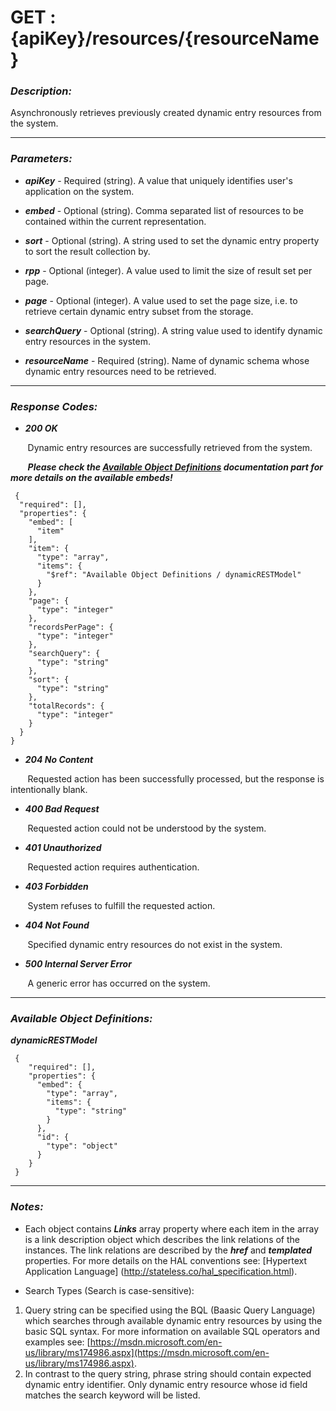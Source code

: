 
# GET : {apiKey}/resources/{resourceName} 

### *Description:* 
Asynchronously retrieves previously created dynamic entry resources from the system. 



* * *
### *Parameters:*


- ***apiKey*** - Required (string). A value that uniquely identifies user&#39;s application on the system. 


- ***embed*** - Optional (string). Comma separated list of resources to be contained within the current representation. 


- ***sort*** - Optional (string). A string used to set the dynamic entry property to sort the result collection by. 


- ***rpp*** - Optional (integer). A value used to limit the size of result set per page. 


- ***page*** - Optional (integer). A value used to set the page size, i.e. to retrieve certain dynamic entry subset from the storage. 


- ***searchQuery*** - Optional (string). A string value used to identify dynamic entry resources in the system. 


- ***resourceName*** - Required (string). Name of dynamic schema whose dynamic entry resources need to be retrieved. 


* * *
### *Response Codes:*


- ***200  OK*** 

&nbsp;&nbsp;&nbsp;&nbsp;&nbsp;&nbsp; Dynamic entry resources are successfully retrieved from the system. 

&nbsp;&nbsp;&nbsp;&nbsp;&nbsp;&nbsp; ***Please check the [Available Object Definitions](#available-object-definitions) documentation part for more details on the available embeds!***

```
 {
  "required": [],
  "properties": {
    "embed": [
      "item"
    ],
    "item": {
      "type": "array",
      "items": {
        "$ref": "Available Object Definitions / dynamicRESTModel"
      }
    },
    "page": {
      "type": "integer"
    },
    "recordsPerPage": {
      "type": "integer"
    },
    "searchQuery": {
      "type": "string"
    },
    "sort": {
      "type": "string"
    },
    "totalRecords": {
      "type": "integer"
    }
  }
} 

```

- ***204  No Content*** 

&nbsp;&nbsp;&nbsp;&nbsp;&nbsp;&nbsp; Requested action has been successfully processed, but the response is intentionally blank. 


- ***400  Bad Request*** 

&nbsp;&nbsp;&nbsp;&nbsp;&nbsp;&nbsp; Requested action could not be understood by the system. 


- ***401  Unauthorized*** 

&nbsp;&nbsp;&nbsp;&nbsp;&nbsp;&nbsp; Requested action requires authentication. 


- ***403  Forbidden*** 

&nbsp;&nbsp;&nbsp;&nbsp;&nbsp;&nbsp; System refuses to fulfill the requested action. 


- ***404  Not Found*** 

&nbsp;&nbsp;&nbsp;&nbsp;&nbsp;&nbsp; Specified dynamic entry resources do not exist in the system. 


- ***500  Internal Server Error*** 

&nbsp;&nbsp;&nbsp;&nbsp;&nbsp;&nbsp; A generic error has occurred on the system. 



* * *
### *Available Object Definitions:*

***dynamicRESTModel***

```
 {
    "required": [],
    "properties": {
      "embed": {
        "type": "array",
        "items": {
          "type": "string"
        }
      },
      "id": {
        "type": "object"
      }
    }
 }
```
* * *
### *Notes:* 
- Each object contains ***Links*** array property where each item in the array is a link description object which describes the link relations of the instances. The link relations are described by the ***href*** and ***templated*** properties. For more details on the HAL conventions see: [Hypertext Application Language] (http://stateless.co/hal_specification.html).

-  Search Types (Search is case-sensitive): 
  1. Query string can be specified using the BQL (Baasic Query Language) which searches through available dynamic entry resources by using the basic SQL syntax. For more information on available SQL operators and examples see: [https://msdn.microsoft.com/en-us/library/ms174986.aspx](https://msdn.microsoft.com/en-us/library/ms174986.aspx).
  2. In contrast to the query string, phrase string should contain expected dynamic entry identifier. Only dynamic entry resource whose id field matches the search keyword will be listed. 
